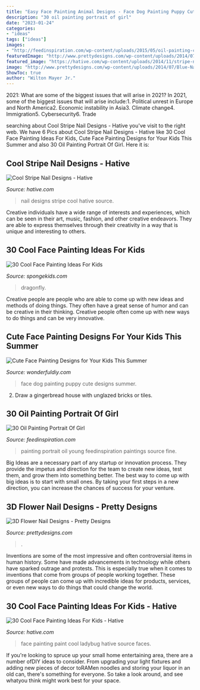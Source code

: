 ```yaml
---
title: "Easy Face Painting Animal Designs - Face Dog Painting Puppy Cute Designs Summer"
description: "30 oil painting portrait of girl"
date: "2023-01-24"
categories:
- "ideas"
tags: ["ideas"]
images:
- "http://feedinspiration.com/wp-content/uploads/2015/05/oil-painting-copy-of-Portrait-of-a-young-girl-by-Alfred-Frankley.png"
featuredImage: "http://www.prettydesigns.com/wp-content/uploads/2014/07/Blue-Nails1.jpg"
featured_image: "https://hative.com/wp-content/uploads/2014/11/stripe-nail-designs/8-stripe-nail-designs.jpg"
image: "http://www.prettydesigns.com/wp-content/uploads/2014/07/Blue-Nails1.jpg"
ShowToc: true
author: "Wilton Mayer Jr."
---
```



2021: What are some of the biggest issues that will arise in 2021?
In 2021, some of the biggest issues that will arise include:1. Political unrest in Europe and North America2. Economic instability in Asia3. Climate change4. Immigration5. Cybersecurity6. Trade
	

		
searching about Cool Stripe Nail Designs - Hative you've visit to the right web. We have 6 Pics about Cool Stripe Nail Designs - Hative like 30 Cool Face Painting Ideas For Kids, Cute Face Painting Designs for Your Kids This Summer and also 30 Oil Painting Portrait Of Girl. Here it is:
		
    
## Cool Stripe Nail Designs - Hative

<img loading=lazy src="https://hative.com/wp-content/uploads/2014/11/stripe-nail-designs/8-stripe-nail-designs.jpg" onerror="this.onerror=null;this.src='https://tse4.mm.bing.net/th?id=OIP.vXjVEbrpSFuBOkxxt2CEcwHaJ5&amp;pid=15.1';" alt="Cool Stripe Nail Designs - Hative">

_Source: hative.com_

>nail designs stripe cool hative source. 

	

Creative individuals have a wide range of interests and experiences, which can be seen in their art, music, fashion, and other creative endeavors. They are able to express themselves through their creativity in a way that is unique and interesting to others.

    
## 30 Cool Face Painting Ideas For Kids

<img loading=lazy src="https://spongekids.com/wp-content/uploads/2014/10/face-painting-ideas-for-kids/14-rainbow.jpg" onerror="this.onerror=null;this.src='https://tse2.mm.bing.net/th?id=OIP._GRNP7WgbKfD7L3a06eFYAHaLI&amp;pid=15.1';" alt="30 Cool Face Painting Ideas For Kids">

_Source: spongekids.com_

>dragonfly. 

	

Creative people are people who are able to come up with new ideas and methods of doing things. They often have a great sense of humor and can be creative in their thinking. Creative people often come up with new ways to do things and can be very innovative.

    
## Cute Face Painting Designs For Your Kids This Summer

<img loading=lazy src="https://cdn.wonderfuldiy.com/wp-content/uploads/2016/06/Puppy-dog.jpg" onerror="this.onerror=null;this.src='https://tse2.mm.bing.net/th?id=OIP.ICCVRZvN69Lp9HvUA6RFBAHaLG&amp;pid=15.1';" alt="Cute Face Painting Designs for Your Kids This Summer">

_Source: wonderfuldiy.com_

>face dog painting puppy cute designs summer. 

	

2. Draw a gingerbread house with unglazed bricks or tiles.

    
## 30 Oil Painting Portrait Of Girl

<img loading=lazy src="http://feedinspiration.com/wp-content/uploads/2015/05/oil-painting-copy-of-Portrait-of-a-young-girl-by-Alfred-Frankley.png" onerror="this.onerror=null;this.src='https://tse1.mm.bing.net/th?id=OIP.XocmdU1NngB3FluXx7hggwHaLm&amp;pid=15.1';" alt="30 Oil Painting Portrait Of Girl">

_Source: feedinspiration.com_

>painting portrait oil young feedinspiration paintings source fine. 

	

Big Ideas are a necessary part of any startup or innovation process. They provide the impetus and direction for the team to create new ideas, test them, and grow them into something better. The best way to come up with big ideas is to start with small ones. By taking your first steps in a new direction, you can increase the chances of success for your venture.

    
## 3D Flower Nail Designs - Pretty Designs

<img loading=lazy src="http://www.prettydesigns.com/wp-content/uploads/2014/07/Blue-Nails1.jpg" onerror="this.onerror=null;this.src='https://tse4.mm.bing.net/th?id=OIP.eZvL7tmTXA7OdjUkIRRcqAHaJ4&amp;pid=15.1';" alt="3D Flower Nail Designs - Pretty Designs">

_Source: prettydesigns.com_

>. 

	

Inventions are some of the most impressive and often controversial items in human history. Some have made advancements in technology while others have sparked outrage and protests. This is especially true when it comes to inventions that come from groups of people working together. These groups of people can come up with incredible ideas for products, services, or even new ways to do things that could change the world.

    
## 30 Cool Face Painting Ideas For Kids - Hative

<img loading=lazy src="https://hative.com/wp-content/uploads/2014/10/face-painting-ideas-for-kids/4-ladybug-face-paint.jpg" onerror="this.onerror=null;this.src='https://tse2.mm.bing.net/th?id=OIP.uS-dJt6lfT8a32vCtFnE9QHaE8&amp;pid=15.1';" alt="30 Cool Face Painting Ideas For Kids - Hative">

_Source: hative.com_

>face painting paint cool ladybug hative source faces. 

	

If you're looking to spruce up your small home entertaining area, there are a number ofDIY ideas to consider. From upgrading your light fixtures and adding new pieces of decor toRAMen noodles and storing your liquor in an old can, there's something for everyone. So take a look around, and see whatyou think might work best for your space.

